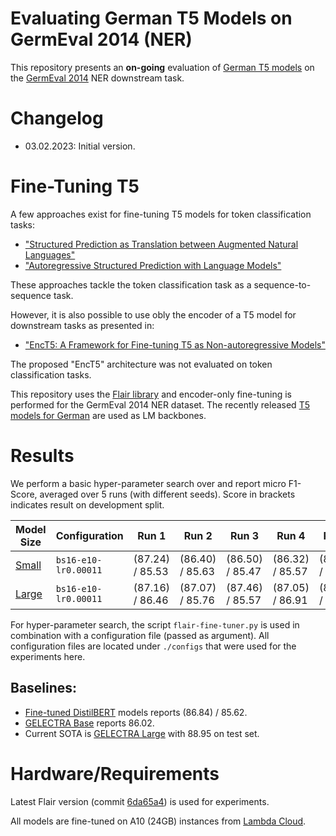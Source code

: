 # Evaluating German T5 Models on GermEval 2014 (NER)

This repository presents an **on-going** evaluation of [German T5 models](https://huggingface.co/GermanT5)
on the [GermEval 2014](https://sites.google.com/site/germeval2014ner/data) NER downstream task.

# Changelog

* 03.02.2023: Initial version.

# Fine-Tuning T5

A few approaches exist for fine-tuning T5 models for token classification tasks:

* ["Structured Prediction as Translation between Augmented Natural Languages"](https://arxiv.org/abs/2101.05779)
* ["Autoregressive Structured Prediction with Language Models"](https://arxiv.org/abs/2210.14698)

These approaches tackle the token classification task as a sequence-to-sequence task.

However, it is also possible to use obly the encoder of a T5 model for downstream tasks as presented in:

* ["EncT5: A Framework for Fine-tuning T5 as Non-autoregressive Models"](https://arxiv.org/abs/2110.08426)

The proposed "EncT5" architecture was not evaluated on token classification tasks.

This repository uses the [Flair library](https://github.com/flairNLP/flair) and encoder-only fine-tuning is performed
for the GermEval 2014 NER dataset. The recently released [T5 models for German](https://huggingface.co/GermanT5) are
used as LM backbones.

# Results

We perform a basic hyper-parameter search over and report micro F1-Score, averaged over 5 runs (with different seeds).
Score in brackets indicates result on development split.

| Model Size                                                                      | Configuration        | Run 1           | Run 2           | Run 3           | Run 4           | Run 5           | Avg.
| ------------------------------------------------------------------------------- | -------------------- | --------------- | --------------- | --------------- | --------------- | --------------- | ---------------
| [Small](https://huggingface.co/GermanT5/t5-efficient-gc4-all-german-small-el32) | `bs16-e10-lr0.00011` | (87.24) / 85.53 | (86.40) / 85.63 | (86.50) / 85.47 | (86.32) / 85.57 | (86.77) / 85.38 | (86.65) / 85.52
| [Large](https://huggingface.co/GermanT5/t5-efficient-gc4-all-german-large-nl36) | `bs16-e10-lr0.00011` | (87.16) / 86.46 | (87.07) / 85.76 | (87.46) / 85.57 | (87.05) / 86.91 | (87.15) / 86.11 | (87.18) / 86.16

For hyper-parameter search, the script `flair-fine-tuner.py` is used in combination with a configuration file (passed as argument).
All configuration files are located under `./configs` that were used for the experiments here.

## Baselines:

* [Fine-tuned DistilBERT](https://huggingface.co/dbmdz/flair-distilbert-ner-germeval14) models reports (86.84) / 85.62.
* [GELECTRA Base](https://aclanthology.org/2020.coling-main.598/) reports 86.02.
* Current SOTA is [GELECTRA Large](https://aclanthology.org/2020.coling-main.598/) with 88.95 on test set.

# Hardware/Requirements

Latest Flair version (commit [6da65a4](https://github.com/flairNLP/flair/tree/6da65a4f665bb333f639067bc5f868046880e63b)) is used for experiments.

All models are fine-tuned on A10 (24GB) instances from [Lambda Cloud](https://lambdalabs.com/service/gpu-cloud).
